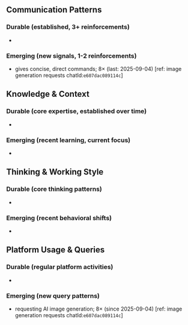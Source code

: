 ## Communication Patterns
### Durable (established, 3+ reinforcements)
-

### Emerging (new signals, 1-2 reinforcements)
- gives concise, direct commands; 8× (last: 2025-09-04) [ref: image generation requests chatId:`e607dac089114c`]

## Knowledge & Context
### Durable (core expertise, established over time)
-

### Emerging (recent learning, current focus)
-

## Thinking & Working Style
### Durable (core thinking patterns)
-

### Emerging (recent behavioral shifts)
-

## Platform Usage & Queries
### Durable (regular platform activities)
-

### Emerging (new query patterns)
- requesting AI image generation; 8× (since 2025-09-04) [ref: image generation requests chatId:`e607dac089114c`]